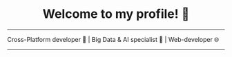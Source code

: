 
<h1 align="center">Welcome to my profile! 👋</h1>

_________________________________

Cross-Platform developer 📱 | Big Data & AI specialist 🤖  | Web-developer 🌐 
_________________________________
